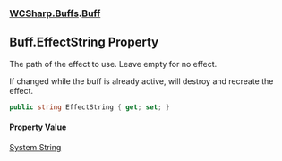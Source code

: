 ### [WCSharp.Buffs](WCSharp.Buffs.md 'WCSharp.Buffs').[Buff](WCSharp.Buffs.Buff.md 'WCSharp.Buffs.Buff')

## Buff.EffectString Property

The path of the effect to use. Leave empty for no effect.  
  
If changed while the buff is already active, will destroy and recreate the effect.

```csharp
public string EffectString { get; set; }
```

#### Property Value
[System.String](https://docs.microsoft.com/en-us/dotnet/api/System.String 'System.String')